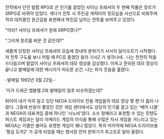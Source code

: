 전작에서 던전 탐험 RPG로 큰 인기를 끌었던 샤이닝 프레셔의 두 번째 작품은 장르가 SRPG로 바뀌어 있었다. 게다가 전투 시 주인공 캐릭터의 뒷모습을 사선으로 비춰주며 적과 대치중인 원근감을 표현해내 박진감 넘치는 전투를 보여주고 있었다.

"어라? 샤이닝 프레셔가 원래 SRPG였나?" 

"그러게 장르를 바꾼 것 같은데?" 

새롭게 단장한 샤이닝 프레셔의 모습에 장내의 분위기가 서서히 달아오르기 시작했다.
저 전투 구도를 보니 어릴 때 PC로 즐겼던 용의 기사2 가 생각나네..
나는 천천히 턱을 쓰다듬으며 말없이 샤이닝 프레셔의 데모 영상을 감상했다.
이윽고 준비된 데모 영상이 끝나고 발매일에 대한 메시지가 떠오른 순간. 나는 피식 웃음을 흘렸다.

-발매일 1992년 3월 22일.- 

'이거 드래곤 엠블렘 2와 발매일이 얼추 비슷하겠는데?' 

뒤이어 내가 익히 알고 있던 NEGA 드라이브 전용 게임들의 데모 영상 몇 편 더 흘러 나왔다. 그중에 반응이 좋았던 것은 게임 센터에서도 상당히 인기를 끌고 있는 '베어 너클' 과 NEGA의 대표게임 중에 하나인 '시노비'였다.
소수 정예라고 표현할 수 있는 민텐도 퍼스트 게임과는 달리 아케이드 게임의 이식을 통해 수많은 자사 게임을 거느리고 있는 NEGA는 이름만 들어도 유명한 게임이 꽤나 많았다.
특히 마지막에 NEGA 드라이브용 '황금 도끼2' 가 공개 되었을 때는 행사장 안의 분위기가 최고조로 달라 올랐다.